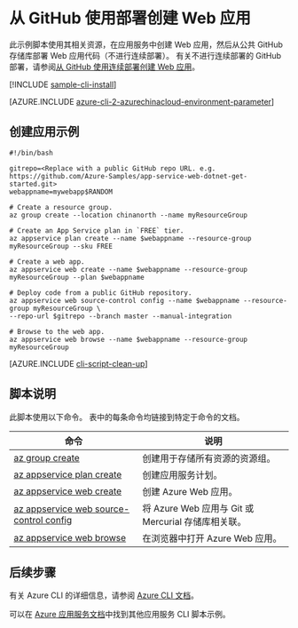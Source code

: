 <properties
    pageTitle="Azure CLI 脚本示例 - 从 GitHub 使用部署创建 Web 应用 | Azure"
    description="Azure CLI 脚本示例 - 从 GitHub 使用部署创建 Web 应用"
    services="app-service\web"
    documentationcenter=""
    author="cephalin"
    manager="erikre"
    editor=""
    tags="azure-service-management"
    translationtype="Human Translation" />
<tags
    ms.assetid="0205c991-0989-4ca3-bb41-237dcc964460"
    ms.service="app-service-web"
    ms.workload="web"
    ms.devlang="na"
    ms.topic="article"
    ms.date="03/20/2017"
    wacn.date="04/24/2017"
    ms.author="cephalin"
    ms.sourcegitcommit="a114d832e9c5320e9a109c9020fcaa2f2fdd43a9"
    ms.openlocfilehash="bec7ba3072a13e34cef3a4486e0bc8f9be379fc8"
    ms.lasthandoff="04/14/2017" />

# <a name="create-a-web-app-with-deployment-from-github"></a>从 GitHub 使用部署创建 Web 应用

此示例脚本使用其相关资源，在应用服务中创建 Web 应用，然后从公共 GitHub 存储库部署 Web 应用代码（不进行连续部署）。 有关不进行连续部署的 GitHub 部署，请参阅[从 GitHub 使用连续部署创建 Web 应用](/documentation/articles/app-service-continuous-deployment/#overview)。

[!INCLUDE [sample-cli-install](../../includes/sample-cli-install.md)]

[AZURE.INCLUDE [azure-cli-2-azurechinacloud-environment-parameter](../../includes/azure-cli-2-azurechinacloud-environment-parameter.md)]

## <a name="create-app-sample"></a>创建应用示例

    #!/bin/bash

    gitrepo=<Replace with a public GitHub repo URL. e.g. https://github.com/Azure-Samples/app-service-web-dotnet-get-started.git>
    webappname=mywebapp$RANDOM

    # Create a resource group.
    az group create --location chinanorth --name myResourceGroup

    # Create an App Service plan in `FREE` tier.
    az appservice plan create --name $webappname --resource-group myResourceGroup --sku FREE

    # Create a web app.
    az appservice web create --name $webappname --resource-group myResourceGroup --plan $webappname

    # Deploy code from a public GitHub repository. 
    az appservice web source-control config --name $webappname --resource-group myResourceGroup \
    --repo-url $gitrepo --branch master --manual-integration

    # Browse to the web app.
    az appservice web browse --name $webappname --resource-group myResourceGroup

[AZURE.INCLUDE [cli-script-clean-up](../../includes/cli-script-clean-up.md)]

## <a name="script-explanation"></a>脚本说明

此脚本使用以下命令。 表中的每条命令均链接到特定于命令的文档。

| 命令 | 说明 |
|---|---|
| [az group create](https://docs.microsoft.com/zh-cn/cli/azure/group#create) | 创建用于存储所有资源的资源组。 |
| [az appservice plan create](https://docs.microsoft.com/zh-cn/cli/azure/appservice/plan#create) | 创建应用服务计划。 |
| [az appservice web create](https://docs.microsoft.com/zh-cn/cli/azure/appservice/web#delete) | 创建 Azure Web 应用。 |
| [az appservice web source-control config](https://docs.microsoft.com/zh-cn/cli/azure/appservice/web/source-control#config) | 将 Azure Web 应用与 Git 或 Mercurial 存储库相关联。 |
| [az appservice web browse](https://docs.microsoft.com/zh-cn/cli/azure/appservice/web#browse) | 在浏览器中打开 Azure Web 应用。 |

## <a name="next-steps"></a>后续步骤

有关 Azure CLI 的详细信息，请参阅 [Azure CLI 文档](https://docs.microsoft.com/zh-cn/cli/azure/overview)。

可以在 [Azure 应用服务文档](/documentation/articles/app-service-cli-samples/)中找到其他应用服务 CLI 脚本示例。
